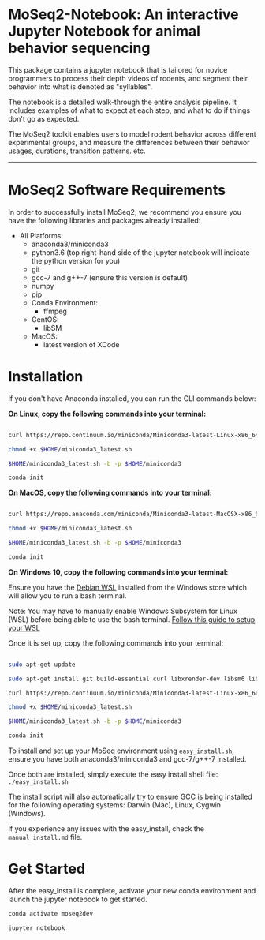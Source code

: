 # MoSeq2-Notebook: An interactive Jupyter Notebook for animal behavior sequencing

This package contains a jupyter notebook that is tailored for novice programmers to process
their depth videos of rodents, and segment their behavior into what is denoted as "syllables".

The notebook is a detailed walk-through the entire analysis pipeline.
It includes examples of what to expect at each step, and what to do if things don't go as expected. 

The MoSeq2 toolkit enables users to model rodent behavior across different experimental groups, and
measure the differences between their behavior usages, durations, transition patterns. etc.

***

# MoSeq2 Software Requirements

In order to successfully install MoSeq2, we recommend you ensure you have the following libraries and packages already installed:
 - All Platforms:
     - anaconda3/miniconda3
     - python3.6 (top right-hand side of the jupyter notebook will indicate the python version for you)
     - git
     - gcc-7 and g++-7 (ensure this version is default)
     - numpy
     - pip
     - Conda Environment:
         - ffmpeg
     - CentOS:
         - libSM
     - MacOS:
         - latest version of XCode

# Installation

If you don't have Anaconda installed, you can run the CLI commands below:

**On Linux, copy the following commands into your terminal:**
```bash

curl https://repo.continuum.io/miniconda/Miniconda3-latest-Linux-x86_64.sh -o "$HOME/miniconda3_latest.sh"

chmod +x $HOME/miniconda3_latest.sh

$HOME/miniconda3_latest.sh -b -p $HOME/miniconda3

conda init

```

**On MacOS, copy the following commands into your terminal:**
```bash

curl https://repo.anaconda.com/miniconda/Miniconda3-latest-MacOSX-x86_64.sh -o "$HOME/miniconda3_latest.sh"

chmod +x $HOME/miniconda3_latest.sh

$HOME/miniconda3_latest.sh -b -p $HOME/miniconda3

conda init

```

**On Windows 10, copy the following commands into your terminal:**

Ensure you have the [Debian WSL](https://www.microsoft.com/en-us/p/debian/9msvkqc78pk6?activetab=pivot%3Aoverviewtab) installed from the Windows store which will allow you to run a bash terminal. 

Note: You may have to manually enable Windows Subsystem for Linux (WSL) before being able to use the bash terminal. [Follow this guide to setup your WSL](https://docs.microsoft.com/en-us/windows/wsl/install-win10)

Once it is set up, copy the following commands into your terminal:
```bash

sudo apt-get update

sudo apt-get install git build-essential curl libxrender-dev libsm6 libglib2.0-0

curl https://repo.continuum.io/miniconda/Miniconda3-latest-Linux-x86_64.sh -o "$HOME/miniconda3_latest.sh"

chmod +x $HOME/miniconda3_latest.sh

$HOME/miniconda3_latest.sh -b -p $HOME/miniconda3

conda init
```

To install and set up your MoSeq environment using `easy_install.sh`, ensure you have both anaconda3/miniconda3 and gcc-7/g++-7 installed.

Once both are installed, simply execute the easy install shell file: `./easy_install.sh`

The install script will also automatically try to ensure GCC is being installed for the 
following operating systems: Darwin (Mac), Linux, Cygwin (Windows).

If you experience any issues with the easy_install, check the `manual_install.md` file.

# Get Started

After the easy_install is complete, activate your new conda environment and launch the jupyter notebook to get started.

```bash
conda activate moseq2dev

jupyter notebook
```  
